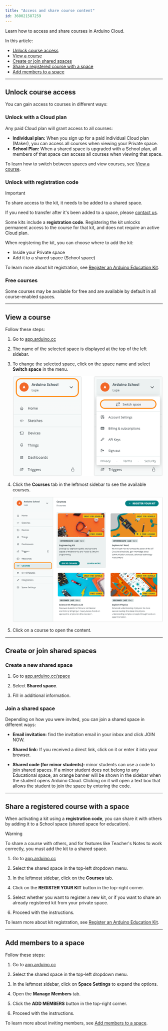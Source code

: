 ```yaml
---
title: "Access and share course content"
id: 360021587259
---
```


Learn how to access and share courses in Arduino Cloud.

In this article:

* [Unlock course access](#unlock-course-access)
* [View a course](#view-your-courses)
* [Create or join shared spaces](#create-or-join-shared-spaces)
* [Share a registered course with a space](#share-a-course)
* [Add members to a space](#add-members-to-a-space)

---

<a id="unlock-course-access"></a>

## Unlock course access

You can gain access to courses in different ways:

### Unlock with a Cloud plan

Any paid Cloud plan will grant access to all courses:

* **Individual plan:** When you sign up for a paid individual Cloud plan (Maker), you can access all courses when viewing your Private space.
* **School Plan:** When a shared space is upgraded with a School plan, all members of that space can access all courses when viewing that space.

To learn how to switch between spaces and view courses, see [View a course](#view-your-courses).

### Unlock with registration code

> [!IMPORTANT]
> To share access to the kit, it needs to be added to a shared space.
>
> If you need to transfer after it's been added to a space, please [contact us](https://www.arduino.cc/en/contact-us/).

Some kits include a **registration code**. Registering the kit unlocks permanent access to the course for that kit, and does not require an active Cloud plan.

When registering the kit, you can choose where to add the kit:

* Inside your Private space
* Add it to a shared space (School space)

To learn more about kit registration, see [Register an Arduino Education Kit](https://support.arduino.cc/hc/en-us/articles/4407393580818-Register-an-Arduino-Education-Kit).

### Free courses

Some courses may be available for free and are available by default in all course-enabled spaces.

---

<a id="view-your-courses"></a>

## View a course

Follow these steps:

1. Go to [app.arduino.cc](https://app.arduino.cc/)

2. The name of the selected space is displayed at the top of the left sidebar.

3. To change the selected space, click on the space name and select **Switch space** in the menu.

   ![Switching space in Arduino Cloud.](img/switch-space-double.png)

4. Click the **Courses** tab in the leftmost sidebar to see the available courses.

   ![Opening the Courses tab.](img/courses-tab.png)

5. Click on a course to open the content.

---

<a id="create-or-join-shared-spaces"></a>

## Create or join shared spaces

<a id="create-space"></a>

### Create a new shared space

1. Go to [app.arduino.cc/space](https://app.arduino.cc/space)

2. Select **Shared space**.

3. Fill in additional information.

### Join a shared space

Depending on how you were invited, you can join a shared space in different ways:

* **Email invitation:** find the invitation email in your inbox and click JOIN NOW.

* **Shared link:**  If you received a direct link, click on it or enter it into your browser.

* **Shared code (for minor students):** minor students can use a code to join shared spaces. If a minor student does not belong to any Educational space, an orange banner will be shown in the sidebar when the student opens Arduino Cloud. Clicking on it will open a text box that allows the student to join the space by entering the code.

---

<a id="share-a-course"></a>

## Share a registered course with a space

When activating a kit using a **registration code**, you can share it with others by adding it to a School space (shared space for education).

> [!WARNING]
> To share a course with others, and for features like Teacher's Notes to work correctly, you must add the kit to a shared space.

1. Go to [app.arduino.cc](https://app.arduino.cc/)

2. Select the shared space in the top-left dropdown menu.

3. In the leftmost sidebar, click on the **Courses** tab.

4. Click on the **REGISTER YOUR KIT** button in the top-right corner.

5. Select whether you want to register a new kit, or if you want to share an already registered kit from your private space.

6. Proceed with the instructions.

To learn more about kit registration, see [Register an Arduino Education Kit](https://support.arduino.cc/hc/en-us/articles/4407393580818-Register-an-Arduino-Education-Kit).

---

<a id="add-members-to-a-space"></a>

## Add members to a space

Follow these steps:

1. Go to [app.arduino.cc](https://app.arduino.cc/)

2. Select the shared space in the top-left dropdown menu.

3. In the leftmost sidebar, click on **Space Settings** to expand the options.

4. Open the **Manage Members** tab.

5. Click the **ADD MEMBERS** button in the top-right corner.

6. Proceed with the instructions.

To learn more about inviting members, see [Add members to a space](https://support.arduino.cc/hc/en-us/articles/360011787820-Add-members-to-a-space).
